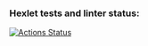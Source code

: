 ### Hexlet tests and linter status:
[![Actions Status](https://github.com/fernandodevelop/frontend-project-44/workflows/hexlet-check/badge.svg)](https://github.com/fernandodevelop/frontend-project-44/actions)